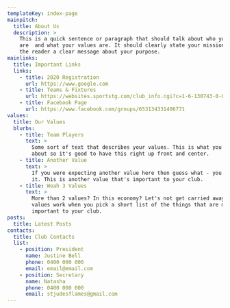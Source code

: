 ```yaml
---
templateKey: index-page
mainpitch:
  title: About Us
  description: >
    This is a quick sentence or paragraph that should talk about who you
    are  and what your values are. It should clearly state your mission and give
    the reader a clear message about your purpose.
mainlinks:
  title: Important Links
  links:
    - title: 2020 Registration
      url: https://www.google.com
    - title: Teams & Fixtures
      url: https://websites.sportstg.com/club_info.cgi?c=1-6-130743-0-0&a=TEAMS
    - title: Facebook Page
      url: https://www.facebook.com/groups/653134331406771
values:
  title: Our Values
  blurbs:
    - title: Team Players
      text: >
        Some sort of text that describes your values. This is what you're all
        about so it's good to have this right up front and center.
    - title: Another Value
      text: >
        If you were expecting another value here then guess what - you nailed
        it. This is another value that's important to your club.
    - title: Woah 3 Values
      text: >
        More than 2 values? In this economy? Let's not get carried away here,
        values work when you pick a short list of the things that are most
        important to your club.
posts:
  title: Latest Posts
contacts:
  title: Club Contacts
  list:
    - position: President
      name: Justine Bell
      phone: 0400 000 000
      email: email@email.com
    - position: Secretary
      name: Natasha
      phone: 0400 000 000
      email: stjudesflames@gmail.com
---
```

